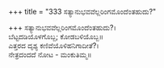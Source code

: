 +++
title = "333 ಸತ್ಯಾನುಭವವೆಲ್ಲರಿಂಗಮೊಂದೆಂತಹುದು?"

+++
ಸತ್ಯಾನುಭವವೆಲ್ಲರಿಂಗಮೊಂದೆಂತಹುದು?।  
ಬೆಟ್ಟದಡಿಯೊಳಗೊಬ್ಬ; ಕೋಡಬಳಿಯೊಬ್ಬ॥  
ಎತ್ತರದ ದೃಶ್ಯ ಕಣಿವೆಯೊಳಿಹನಿಗಾದೀತೆ?।  
ನೇತ್ರದಂದದೆ ನೋಟ - ಮಂಕುತಿಮ್ಮ॥  
